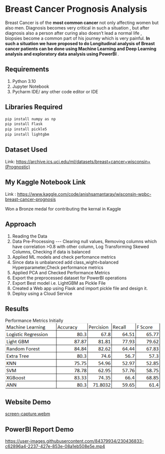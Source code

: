# Breast Cancer Prognosis Analysis 

  Breast Cancer is of the <strong> most common cancer </strong> not only affecting women but also men. Diagnosis becomes very critical in such a situation  ,
  but after diagnosis also a person after curing also doesn’t lead a normal life , biopsies become a common part of his journey which is very painful. 
  <strong>In such a situation we have proposed to do Longitudinal analysis of Breast cancer patients can be done using Machine Learning and Deep Learning analysis 
  and exploratory data analysis using PowerBI </strong>.

## Requirements

1. Python 3.10
2. Jupyter Notebook
3. Pycharm IDE/ any other code editor or IDE
  
## Libraries Required

```bash
pip install numpy as np
pip install Flask
pip install pickle5
pip install lightgbm
```
## Dataset Used

Link: https://archive.ics.uci.edu/ml/datasets/breast+cancer+wisconsin+(Prognostic)

## My Kaggle Notebook Link

Link : https://www.kaggle.com/code/anishsamantaray/wisconsin-wpbc-breast-cancer-prognosis

Won a Bronze medal for contributing the kernal in Kaggle

## Approach

1. Reading the Data
2. Data Pre-Processing --- Clearing null values, Removing columns which have correlation >0.8 with other column, Log Transforming Skewed Columns, Checking if data is balanced 
3. Applied ML models and check perfomance metrics
4. Since data is unbalanced add class_wight=balanced Hyperparameter,Check performance metrics 
5. Applied PCA and Checked Performance Metrics
6. Export the preprocessed dataset for PowerBI operations
7. Export Best model i.e. LightGBM as Pickle File
8. Created a Web app using Flask and import pickle file and design it.
9. Deploy using a Cloud Service

## Results

Performance Metrics Initially
![img_2.png](img_2.png)

## Website Demo

[screen-capture.webm](https://user-images.githubusercontent.com/84379934/230427516-aac769b4-c333-455a-898f-038af79d18e4.webm)

## PowerBI Report Demo



https://user-images.githubusercontent.com/84379934/230436833-c62896a4-2237-427e-853e-08a1eb508e5e.mp4

